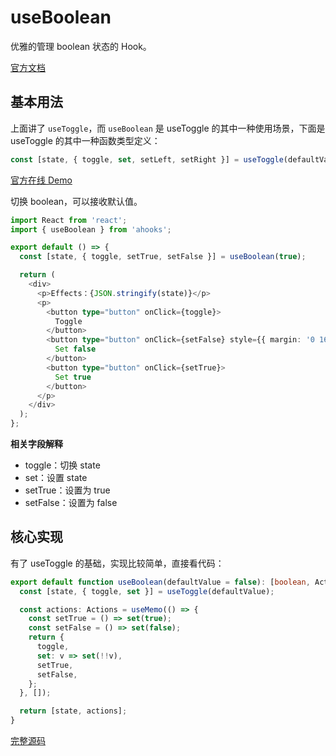 # useBoolean

优雅的管理 boolean 状态的 Hook。

[官方文档](https://ahooks.js.org/zh-CN/hooks/use-boolean)

## 基本用法

上面讲了 `useToggle`，而 `useBoolean` 是 useToggle 的其中一种使用场景，下面是 useToggle 的其中一种函数类型定义：

```ts
const [state, { toggle, set, setLeft, setRight }] = useToggle(defaultValue?: boolean);
```

[官方在线 Demo](https://ahooks.js.org/~demos/useboolean-demo1/)

切换 boolean，可以接收默认值。

```ts
import React from 'react';
import { useBoolean } from 'ahooks';

export default () => {
  const [state, { toggle, setTrue, setFalse }] = useBoolean(true);

  return (
    <div>
      <p>Effects：{JSON.stringify(state)}</p>
      <p>
        <button type="button" onClick={toggle}>
          Toggle
        </button>
        <button type="button" onClick={setFalse} style={{ margin: '0 16px' }}>
          Set false
        </button>
        <button type="button" onClick={setTrue}>
          Set true
        </button>
      </p>
    </div>
  );
};
```

**相关字段解释**

- toggle：切换 state
- set：设置 state
- setTrue：设置为 true
- setFalse：设置为 false

## 核心实现

有了 useToggle 的基础，实现比较简单，直接看代码：

```ts
export default function useBoolean(defaultValue = false): [boolean, Actions] {
  const [state, { toggle, set }] = useToggle(defaultValue);

  const actions: Actions = useMemo(() => {
    const setTrue = () => set(true);
    const setFalse = () => set(false);
    return {
      toggle,
      set: v => set(!!v),
      setTrue,
      setFalse,
    };
  }, []);

  return [state, actions];
}
```

[完整源码](https://github.com/alibaba/hooks/blob/v3.7.4/packages/hooks/src/useBoolean/index.ts)
